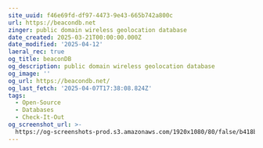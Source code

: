```yaml
---
site_uuid: f46e69fd-df97-4473-9e43-665b742a800c
url: https://beacondb.net
zinger: public domain wireless geolocation database
date_created: 2025-03-21T00:00:00.000Z
date_modified: '2025-04-12'
laeral_rec: true
og_title: beaconDB
og_description: public domain wireless geolocation database
og_image: ''
og_url: https://beacondb.net/
og_last_fetch: '2025-04-07T17:38:08.824Z'
tags:
  - Open-Source
  - Databases
  - Check-It-Out
og_screenshot_url: >-
  https://og-screenshots-prod.s3.amazonaws.com/1920x1080/80/false/b418b019857836912a0cd8896cf9acd7cfa30de08db378b7fdd0203dfd29cb4b.jpeg
---
```



































